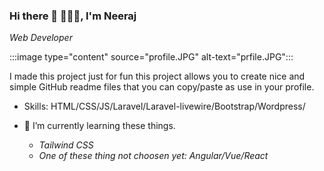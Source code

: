 ### Hi there 👋 👩🏾‍💻, I'm Neeraj 
*Web Developer*
<!-- ![Web Developer](https://github.com/Neeraj1005/Neeraj1005/profile.JPG) -->
:::image type="content" source="profile.JPG" alt-text="prfile.JPG":::

I made this project just for fun this project allows you to create nice and simple GitHub readme files that you can copy/paste as use in your profile.

- Skills: HTML/CSS/JS/Laravel/Laravel-livewire/Bootstrap/Wordpress/

- 🔭 I’m currently learning these things.
  - *Tailwind CSS*
  - *One of these thing not choosen yet: Angular/Vue/React*



<!-- ![image](https://github.com/Neeraj1005/Neeraj1005/blob/master/india.gif) -->